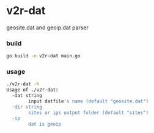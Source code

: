 v2r-dat
====

geosite.dat and geoip.dat parser

### build

```bash
go build -o v2r-dat main.go
```

### usage

```bash
./v2r-dat -h
Usage of ./v2r-dat:
  -dat string
        input datfile's name (default "geosite.dat")
  -dir string
        sites or ips output folder (default "sites")
  -ip
        dat is geoip
```
